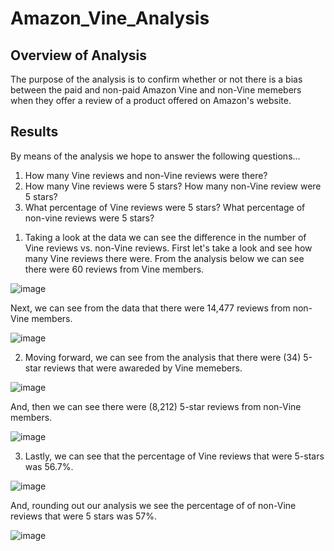 # Amazon_Vine_Analysis

## Overview of Analysis
The purpose of the analysis is to confirm whether or not there is a bias between the paid and non-paid Amazon Vine and non-Vine memebers when they offer a review of a product offered on Amazon's website. 

## Results
By means of the analysis we hope to answer the following questions...

1. How many Vine reviews and non-Vine reviews were there?
2. How many Vine reviews were 5 stars? How many non-Vine review were 5 stars?
3. What percentage of Vine reviews were 5 stars? What percentage of non-vine reviews were 5 stars?

1) Taking a look at the data we can see the difference in the number of Vine reviews vs. non-Vine reviews. First let's take a look and see how many Vine reviews there were. From the analysis below we can see there were 60 reviews from Vine members. 

![image](https://user-images.githubusercontent.com/93171738/161164976-ea83f2f3-fbd4-4ff9-8e79-076b549cb058.png)

Next, we can see from the data that there were 14,477 reviews from non-Vine members.

![image](https://user-images.githubusercontent.com/93171738/161165112-3bf6a55a-bbc3-483f-8a0c-22352d85cc55.png)

2) Moving forward, we can see from the analysis that there were (34) 5-star reviews that were awareded by Vine memebers. 

![image](https://user-images.githubusercontent.com/93171738/161165410-3663f77a-19bf-4fe9-94ca-56b858a41a3e.png)

And, then we can see there were (8,212) 5-star reviews from non-Vine members.

![image](https://user-images.githubusercontent.com/93171738/161165833-e6c35b4e-1f0a-4b29-8528-e5d08388a459.png)

3) Lastly, we can see that the percentage of Vine reviews that were 5-stars was 56.7%. 

![image](https://user-images.githubusercontent.com/93171738/161169052-d588117b-da01-4288-9c99-62f6431b05d1.png)

And, rounding out our analysis we see the percentage of of non-Vine reviews that were 5 stars was 57%.

![image](https://user-images.githubusercontent.com/93171738/161169211-f6d5d7ee-8401-4955-be40-69d74d89ed11.png)
